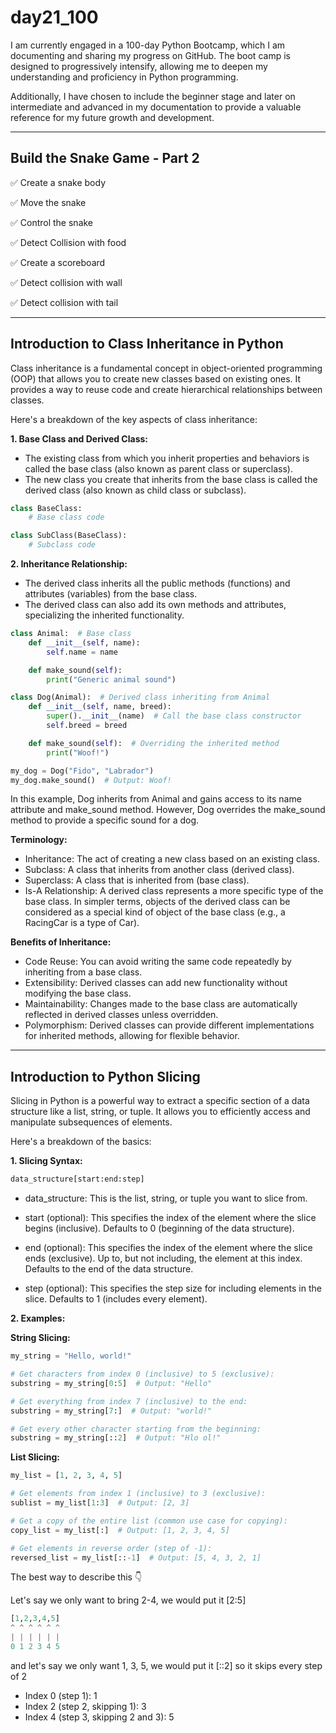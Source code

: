 # day21_100
I am currently engaged in a 100-day Python Bootcamp, which I am documenting and sharing my progress on GitHub. The boot camp is designed to progressively intensify, allowing me to deepen my understanding and proficiency in Python programming.

Additionally, I have chosen to include the beginner stage and later on intermediate and advanced in my documentation to provide a valuable reference for my future growth and development.

-------------

## Build the Snake Game - Part 2
✅ Create a snake body

✅ Move the snake

✅ Control the snake

✅ Detect Collision with food

✅ Create a scoreboard

✅ Detect collision with wall

✅ Detect collision with tail

---------------
## Introduction to Class Inheritance in Python

Class inheritance is a fundamental concept in object-oriented programming (OOP) that allows you to create new classes based on existing ones. It provides a way to reuse code and create hierarchical relationships between classes.

Here's a breakdown of the key aspects of class inheritance:

**1. Base Class and Derived Class:**

- The existing class from which you inherit properties and behaviors is called the base class (also known as parent class or superclass).
- The new class you create that inherits from the base class is called the derived class (also known as child class or subclass).
```python
class BaseClass:
    # Base class code

class SubClass(BaseClass):
    # Subclass code
```
**2. Inheritance Relationship:**

- The derived class inherits all the public methods (functions) and attributes (variables) from the base class.
- The derived class can also add its own methods and attributes, specializing the inherited functionality.
```python
class Animal:  # Base class
    def __init__(self, name):
        self.name = name

    def make_sound(self):
        print("Generic animal sound")

class Dog(Animal):  # Derived class inheriting from Animal
    def __init__(self, name, breed):
        super().__init__(name)  # Call the base class constructor
        self.breed = breed

    def make_sound(self):  # Overriding the inherited method
        print("Woof!")

my_dog = Dog("Fido", "Labrador")
my_dog.make_sound()  # Output: Woof!
```
In this example, Dog inherits from Animal and gains access to its name attribute and make_sound method. However, Dog overrides the make_sound method to provide a specific sound for a dog.

**Terminology:**

- Inheritance: The act of creating a new class based on an existing class.
- Subclass: A class that inherits from another class (derived class).
- Superclass: A class that is inherited from (base class).
- Is-A Relationship: A derived class represents a more specific type of the base class. In simpler terms, objects of the derived class can be considered as a special kind of object of the base class (e.g., a RacingCar is a type of Car).

**Benefits of Inheritance:**

- Code Reuse: You can avoid writing the same code repeatedly by inheriting from a base class.
- Extensibility: Derived classes can add new functionality without modifying the base class.
- Maintainability: Changes made to the base class are automatically reflected in derived classes unless overridden.
- Polymorphism: Derived classes can provide different implementations for inherited methods, allowing for flexible behavior.

-----------------------------

## Introduction to Python Slicing

Slicing in Python is a powerful way to extract a specific section of a data structure like a list, string, or tuple. It allows you to efficiently access and manipulate subsequences of elements.

Here's a breakdown of the basics:

**1. Slicing Syntax:**
```python
data_structure[start:end:step]
```
- data_structure: This is the list, string, or tuple you want to slice from.
  
- start (optional): This specifies the index of the element where the slice begins (inclusive). Defaults to 0 (beginning of the data structure).
  
- end (optional): This specifies the index of the element where the slice ends (exclusive). Up to, but not including, the element at this index. Defaults to the end of the data structure.
  
- step (optional): This specifies the step size for including elements in the slice. Defaults to 1 (includes every element).

**2. Examples:**

**String Slicing:**
```python
my_string = "Hello, world!"

# Get characters from index 0 (inclusive) to 5 (exclusive):
substring = my_string[0:5]  # Output: "Hello"

# Get everything from index 7 (inclusive) to the end:
substring = my_string[7:]  # Output: "world!"

# Get every other character starting from the beginning:
substring = my_string[::2]  # Output: "Hlo ol!"
```
**List Slicing:**
```python
my_list = [1, 2, 3, 4, 5]

# Get elements from index 1 (inclusive) to 3 (exclusive):
sublist = my_list[1:3]  # Output: [2, 3]

# Get a copy of the entire list (common use case for copying):
copy_list = my_list[:]  # Output: [1, 2, 3, 4, 5]

# Get elements in reverse order (step of -1):
reversed_list = my_list[::-1]  # Output: [5, 4, 3, 2, 1]
```
The best way to describe this 👇

Let's say we only want to bring 2-4, we would put it [2:5]
```python
[1,2,3,4,5]
^ ^ ^ ^ ^ ^
| | | | | |
0 1 2 3 4 5
```
and let's say we only want 1, 3, 5, we would put it [::2] so it skips every step of 2

- Index 0 (step 1): 1
- Index 2 (step 2, skipping 1): 3
- Index 4 (step 3, skipping 2 and 3): 5
